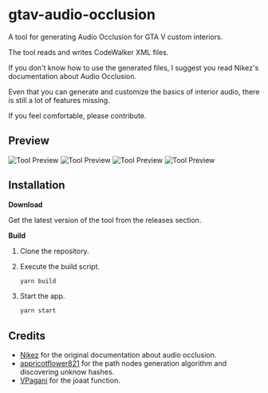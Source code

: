 # gtav-audio-occlusion

A tool for generating Audio Occlusion for GTA V custom interiors.

The tool reads and writes CodeWalker XML files.

If you don't know how to use the generated files, I suggest you read Nikez's documentation about Audio Occlusion.

Even that you can generate and customize the basics of interior audio, there is still a lot of features missing.

If you feel comfortable, please contribute.

## Preview

![Tool Preview](https://i.imgur.com/F2FtY6u.png 'Tool Preview')
![Tool Preview](https://i.imgur.com/H9khmSb.png 'Tool Preview')
![Tool Preview](https://i.imgur.com/RNme5e1.png 'Tool Preview')
![Tool Preview](https://i.imgur.com/aMVjYKr.png 'Tool Preview')

## Installation

**Download**

Get the latest version of the tool from the releases section.

**Build**

1. Clone the repository.
2. Execute the build script.

   ```bash
   yarn build
   ```

3. Start the app.

   ```bash
   yarn start
   ```

## Credits

- [Nikez](https://github.com/nikez/gtav_audio_occlusion_documentation) for the original documentation about audio occlusion.
- [appricotflower821](https://github.com/tangerinenuistance5/OcclusionGenerator) for the path nodes generation algorithm and discovering unknow hashes.
- [VPagani](https://github.com/VPagani) for the joaat function.
